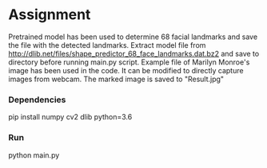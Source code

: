# Assignment

Pretrained model has been used to determine 68 facial landmarks and save the file with the detected landmarks. Extract model file from http://dlib.net/files/shape_predictor_68_face_landmarks.dat.bz2 and save to directory before running main.py script.
Example file of Marilyn Monroe's image has been used in the code. It can be modified to directly capture images from webcam. The marked image is saved to "Result.jpg"
### Dependencies
pip install numpy cv2 dlib 
python=3.6

### Run
python main.py
